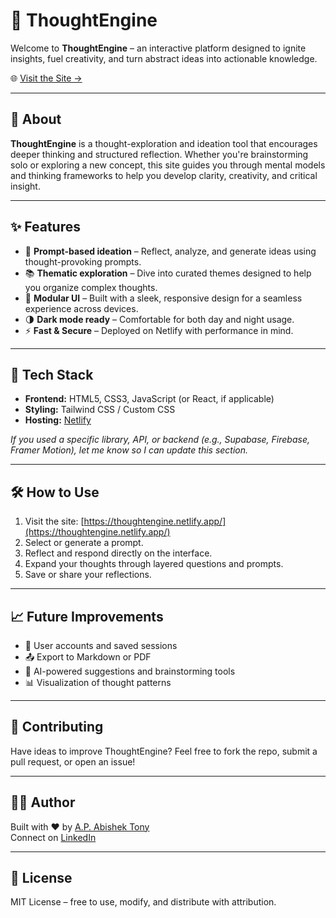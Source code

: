 # 🧠 ThoughtEngine

Welcome to **ThoughtEngine** – an interactive platform designed to ignite insights, fuel creativity, and turn abstract ideas into actionable knowledge.

🌐 [Visit the Site →](https://thoughtengine.netlify.app/)

---

## 📌 About

**ThoughtEngine** is a thought-exploration and ideation tool that encourages deeper thinking and structured reflection. Whether you're brainstorming solo or exploring a new concept, this site guides you through mental models and thinking frameworks to help you develop clarity, creativity, and critical insight.

---

## ✨ Features

- 💭 **Prompt-based ideation** – Reflect, analyze, and generate ideas using thought-provoking prompts.
- 📚 **Thematic exploration** – Dive into curated themes designed to help you organize complex thoughts.
- 🧩 **Modular UI** – Built with a sleek, responsive design for a seamless experience across devices.
- 🌗 **Dark mode ready** – Comfortable for both day and night usage.
- ⚡ **Fast & Secure** – Deployed on Netlify with performance in mind.

---

## 🚀 Tech Stack

- **Frontend:** HTML5, CSS3, JavaScript (or React, if applicable)
- **Styling:** Tailwind CSS / Custom CSS
- **Hosting:** [Netlify](https://www.netlify.com/)

_If you used a specific library, API, or backend (e.g., Supabase, Firebase, Framer Motion), let me know so I can update this section._

---

## 🛠 How to Use

1. Visit the site: [https://thoughtengine.netlify.app/](https://thoughtengine.netlify.app/)
2. Select or generate a prompt.
3. Reflect and respond directly on the interface.
4. Expand your thoughts through layered questions and prompts.
5. Save or share your reflections.

---

## 📈 Future Improvements

- 📝 User accounts and saved sessions
- 📤 Export to Markdown or PDF
- 🤝 AI-powered suggestions and brainstorming tools
- 📊 Visualization of thought patterns

---

## 🤝 Contributing

Have ideas to improve ThoughtEngine? Feel free to fork the repo, submit a pull request, or open an issue!

---

## 🧑‍💻 Author

Built with ❤️ by [A.P. Abishek Tony](https://github.com/abishektony)  
Connect on [LinkedIn](https://www.linkedin.com/in/abishek-tony/)

---

## 📄 License

MIT License – free to use, modify, and distribute with attribution.

